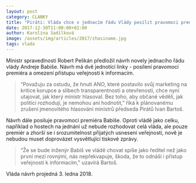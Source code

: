 ```yaml
---
layout: post
category: CLANKY
title: "Piráti: Vláda chce v jednacím řádu Vlády posílit pravomoci premiéra a omezit přístup veřejnosti k informacím"
date: 2017-12-30T11:00:00+02:00
author: Karolína Sadílková
image: /assets/img/articles/2017/zhasiname.jpg
tags: vlada
---
```


Ministr spravedlnosti Robert Pelikán předložil návrh novely jednacího řádu vlády Andreje Babiše.
Návrh má dvě jednotící linky - posílení pravomocí premiéra a omezení přístupu veřejnosti k informacím.

> “Považuju za ostudu, že hnutí ANO, které postavilo svůj marketing na kritice
> korupce a slibech transparentnosti a otevřenosti, chce nyní utajovat, jak který
> ministr hlasoval. Bez toho, aby občané věděli, jak politici rozhodují, je nemohou
> ani hodnotit,” říká k plánovanému zrušení jmenovitého hlasování ministrů předseda Pirátů Ivan Bartoš.

Návrh dále posiluje pravomoci premiéra Babiše. Oproti vládě jako celku, například
o hostech na jednání už nebude rozhodovat celá vláda, ale pouze premiér a zhorší
se i srozumitelnost přijatých usnesení veřejnosti, nově je nebudou muset doprovázet
vysvětlující tiskové zprávy.

> “Že se bude inženýr Babiš ve vládě chovat spíše jako ředitel než jako první mezi
> rovnými, nás nepřekvapuje, škoda, že to odnáší i přístup veřejnosti k informacím,” uzavírá Bartoš.

Vláda návrh projedná 3. ledna 2018.
